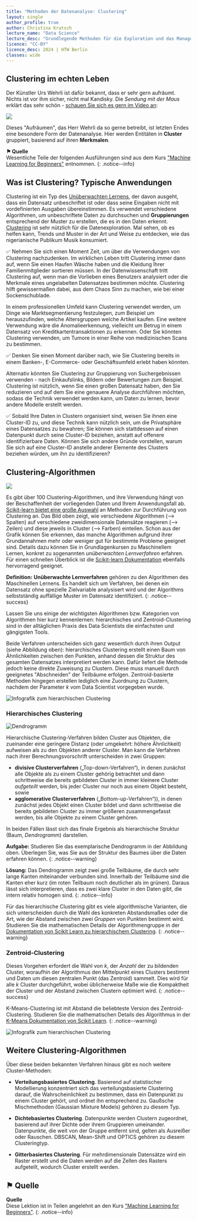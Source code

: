 ```yaml
---
title: "Methoden der Datenanalyse: Clustering"
layout: single
author_profile: true
author: Christina Kratsch
lecture_name: "Data Science"
lecture_desc: "Grundlegende Methoden für die Exploration und das Management von Daten."
licence: "CC-BY"
licence_desc: 2024 | HTW Berlin 
classes: wide
---
```


## Clustering im echten Leben

Der Künstler Urs Wehrli ist dafür bekannt, dass er sehr gern aufräumt. Nichts ist vor ihm sicher, nicht mal Kandisky. Die *Sendung mit der Maus* erklärt das sehr schön - [schauen Sie sich es gern im Video an](https://www.youtube.com/watch?v=GPeNVYKaYZE):

<a href="https://www.youtube.com/watch?v=GPeNVYKaYZE"><img src="img/Wehrli.png"></a>


Dieses "Aufräumen", das Herr Wehrli da so gerne betreibt, ist letzten Endes eine besondere Form der Datenanalyse. Hier werden Entitäten in **Cluster** gruppiert, basierend auf ihren **Merkmalen**. 

**⚑ Quelle** <br> Wesentliche Teile der folgenden Ausführungen sind aus dem Kurs ["Machine Learning for Beginners"](https://github.com/microsoft/ML-For-Beginners/tree/main) entnommen. 
{: .notice--info}

## Was ist Clustering? Typische Anwendungen

Clustering ist ein Typ des [Unüberwachten Lernens](https://de.wikipedia.org/wiki/Un%C3%BCberwachtes_Lernen), der davon ausgeht, dass ein Datensatz unbeschriftet ist oder dass seine Eingaben nicht mit vordefinierten Ausgaben übereinstimmen. Es verwendet verschiedene Algorithmen, um unbeschriftete Daten zu durchsuchen und **Gruppierungen** entsprechend der Muster zu erstellen, die es in den Daten erkennt. [Clustering](https://link.springer.com/referenceworkentry/10.1007%2F978-0-387-30164-8_124) ist sehr nützlich für die Datenexploration. Mal sehen, ob es helfen kann, Trends und Muster in der Art und Weise zu entdecken, wie das nigerianische Publikum Musik konsumiert.

✅ Nehmen Sie sich einen Moment Zeit, um über die Verwendungen von Clustering nachzudenken. Im wirklichen Leben tritt Clustering immer dann auf, wenn Sie einen Haufen Wäsche haben und die Kleidung Ihrer Familienmitglieder sortieren müssen. In der Datenwissenschaft tritt Clustering auf, wenn man die Vorlieben eines Benutzers analysiert oder die Merkmale eines ungelabelten Datensatzes bestimmen möchte. Clustering hilft gewissermaßen dabei, aus dem Chaos Sinn zu machen, wie bei einer Sockenschublade.

In einem professionellen Umfeld kann Clustering verwendet werden, um Dinge wie Marktsegmentierung festzulegen, zum Beispiel um herauszufinden, welche Altersgruppen welche Artikel kaufen. Eine weitere Verwendung wäre die Anomalieerkennung, vielleicht um Betrug in einem Datensatz von Kreditkartentransaktionen zu erkennen. Oder Sie könnten Clustering verwenden, um Tumore in einer Reihe von medizinischen Scans zu bestimmen.

✅ Denken Sie einen Moment darüber nach, wie Sie Clustering bereits in einem Banken-, E-Commerce- oder Geschäftsumfeld erlebt haben könnten.

Alternativ könnten Sie Clustering zur Gruppierung von Suchergebnissen verwenden - nach Einkaufslinks, Bildern oder Bewertungen zum Beispiel. Clustering ist nützlich, wenn Sie einen großen Datensatz haben, den Sie reduzieren und auf dem Sie eine genauere Analyse durchführen möchten, sodass die Technik verwendet werden kann, um Daten zu lernen, bevor andere Modelle erstellt werden.

✅ Sobald Ihre Daten in Clustern organisiert sind, weisen Sie ihnen eine Cluster-ID zu, und diese Technik kann nützlich sein, um die Privatsphäre eines Datensatzes zu bewahren; Sie können sich stattdessen auf einen Datenpunkt durch seine Cluster-ID beziehen, anstatt auf offenere identifizierbare Daten. Können Sie sich andere Gründe vorstellen, warum Sie sich auf eine Cluster-ID anstelle anderer Elemente des Clusters beziehen würden, um ihn zu identifizieren?


## Clustering-Algorithmen

![](https://scikit-learn.org/stable/_images/sphx_glr_plot_cluster_comparison_001.png)

Es gibt über 100 Clustering-Algorithmen, und ihre Verwendung hängt von der Beschaffenheit der vorliegenden Daten und Ihrem Anwendungsfall ab. [Scikit-learn bietet eine große Auswahl](https://scikit-learn.org/stable/modules/clustering.html) an Methoden zur Durchführung von Clustering an.  Das Bild oben zeigt, wie verschiedene Algorithmen (--> Spalten) auf verschiedene zweidimensionale Datensätze reagieren (--> Zeilen) und diese jeweils in Cluster (--> Farben) einteilen. Schon aus der Grafik können Sie erkennen, das manche Algorithmen aufgrund ihrer Grundannahmen mehr oder weniger gut für bestimmte Probleme geeignet sind. Details dazu können Sie in Grundlagenkursen zu Maschinellem Lernen, konkret zu sogenannten *unüberwachten Lernverfahren* erfahren. Für einen schnellen Überblick ist die [Scikit-learn Dokumentation](https://scikit-learn.org/stable/modules/clustering.html) ebenfalls hervorragend geeignet.

**Definition:**  **Unüberwachte Lernverfahren** gehören zu den Algorithmen des Maschinellen Lernens. Es handelt sich um Verfahren, bei denen ein Datensatz ohne spezielle Zielvariable analysisert wird und der Algorithms selbstständig auffällige Muster im Datensatz identifiziert.
{: .notice--success}

Lassen Sie uns einige der wichtigsten Algorithmen bzw. Kategorien von Algorithmen hier kurz kennenlernen: hierarchisches und Zentroid-Clustering sind in der alltäglichen Praxis des Data Scientists die einfachsten und gängigsten Tools.

Beide Verfahren unterscheiden sich ganz wesentlich durch ihren Output (siehe Abbildung oben): hierarchisches Clustering erstellt einen Baum von Ähnlichkeiten zwischen den Punkten, anhand dessen die Struktur des gesamten Datensatzes interpretiert werden kann. Dafür liefert die Methode jedoch keine direkte Zuweisung zu Clustern. Diese muss manuell durch geeignetes "Abschneiden" der Teilbäume erfolgen. Zentroid-basierte Methoden hingegen erstellen lediglich eine Zuordnung zu Clustern, nachdem der Parameter $k$ vom Data Scientist vorgegeben wurde.

![Infografik zum hierarchischen Clustering](/assets/images/ds-lecture/clustering-hier-vs-zentr.png)


### Hierarchisches Clustering

![Dendrogramm](https://scikit-learn.org/stable/_images/sphx_glr_plot_agglomerative_dendrogram_001.png)

Hierarchische Clustering-Verfahren bilden Cluster aus Objekten, die zueinander eine geringere Distanz (oder umgekehrt: höhere Ähnlichkeit) aufweisen als zu den Objekten anderer Cluster. Man kann die Verfahren nach ihrer Berechnungsvorschrift unterscheiden in zwei Gruppen:

* **divisive Clusterverfahren** („Top-down-Verfahren“), in denen zunächst alle Objekte als zu einem Cluster gehörig betrachtet und dann schrittweise die bereits gebildeten Cluster in immer kleinere Cluster *aufgeteilt* werden, bis jeder Cluster nur noch aus einem Objekt besteht, sowie 
* **agglomerative Clusterverfahren** („Bottom-up-Verfahren“)), in denen zunächst jedes Objekt einen Cluster bildet und dann schrittweise die bereits gebildeten Cluster zu immer größeren zusammengefasst werden, bis alle Objekte zu einem Cluster gehören.

In beiden Fällen lässt sich das finale Ergebnis als hierarchische Struktur (Baum, *Dendrogramm*) darstellen.

**Aufgabe:** Studieren Sie das exemplarische Dendrogramm in der Abbildung oben. Überlegen Sie, was Sie aus der Struktur des Baumes über die Daten erfahren können.
{: .notice--warning}

**Lösung:** Das Dendrogramm zeigt zwei große Teilbäume, die durch sehr lange Kanten miteinander verbunden sind. Innerhalb der Teilbäume sind die Kanten eher kurz (im roten Teilbaum noch deutlicher als im grünen). Daraus lässt sich interpretieren, dass es zwei klare Cluster in den Daten gibt, die intern relativ homogen sind.
{: .notice--info}

Für das hierarchische Clustering gibt es viele algorithmische Varianten, die sich unterscheiden durch die Wahl des konkreten Abstandsmaßes oder die Art, wie der Abstand zwischen zwei *Gruppen* von Punkten bestimmt wird. Studieren Sie die mathematischen Details der Algorithmengruppe in der [Dokumentation von Scikit Learn zu hierarchischem Clustering](https://scikit-learn.org/stable/modules/clustering.html#hierarchical-clustering).
{: .notice--warning}



### Zentroid-Clustering

Dieses Vorgehen erfordert die Wahl von $k$, der *Anzahl* der zu bildenden Cluster, woraufhin der Algorithmus den Mittelpunkt eines Clusters bestimmt und Daten um diesen zentralen Punkt (das Zentroid) sammelt. Dies wird für alle $k$ Cluster durchgeführt, wobei üblicherweise Maße wie die Kompaktheit der Cluster und der Abstand zwischen Clustern optimiert wird. 
{: .notice--success}

K-Means-Clustering ist mit Abstand die beliebteste Version des Zentroid-Clustering. Studieren Sie die mathematischen Details des Algorithmus in der [K-Means Dokumentation von Scikit Learn](https://scikit-learn.org/stable/modules/clustering.html#k-means).
{: .notice--warning}


![Infografik zum hierarchischen Clustering](/assets/images/ds-lecture/clustering-kmeans.png)

## Weitere Clustering-Algorithmen

Über diese beiden bekannten Verfahren hinaus gibt es noch weitere Cluster-Methoden:

- **Verteilungsbasiertes Clustering**. Basierend auf statistischer Modellierung konzentriert sich das verteilungsbasierte Clustering darauf, die Wahrscheinlichkeit zu bestimmen, dass ein Datenpunkt zu einem Cluster gehört, und ordnet ihn entsprechend zu. Gaußsche Mischmethoden (Gaussian Mixture Models) gehören zu diesem Typ.

- **Dichtebasiertes Clustering**. Datenpunkte werden Clustern zugeordnet, basierend auf ihrer Dichte oder ihrem Gruppieren umeinander. Datenpunkte, die weit von der Gruppe entfernt sind, gelten als Ausreißer oder Rauschen. DBSCAN, Mean-Shift und OPTICS gehören zu diesem Clusteringtyp.

- **Gitterbasiertes Clustering**. Für mehrdimensionale Datensätze wird ein Raster erstellt und die Daten werden auf die Zellen des Rasters aufgeteilt, wodurch Cluster erstellt werden.


## ⚑ Quelle

**Quelle** <br> Diese Lektion ist in Teilen angelehnt an den Kurs ["Machine Learning for Beginners"](https://github.com/microsoft/ML-For-Beginners/blob/main/5-Clustering/1-Visualize/README.md).
{: .notice--info}

